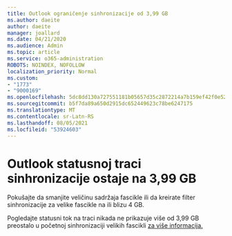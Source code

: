 ```yaml
---
title: Outlook ograničenje sinhronizacije od 3,99 GB
ms.author: daeite
author: daeite
manager: joallard
ms.date: 04/21/2020
ms.audience: Admin
ms.topic: article
ms.service: o365-administration
ROBOTS: NOINDEX, NOFOLLOW
localization_priority: Normal
ms.custom:
- "1773"
- "9000169"
ms.openlocfilehash: 5dc8dd130a727551181b05657d35c2872214a7b159ef42f0e52d8464fc38967b
ms.sourcegitcommit: b5f7da89a650d2915dc652449623c78be6247175
ms.translationtype: MT
ms.contentlocale: sr-Latn-RS
ms.lasthandoff: 08/05/2021
ms.locfileid: "53924603"
---
```

# <a name="outlook-sync-status-bar-remains-at-399-gb"></a>Outlook statusnoj traci sinhronizacije ostaje na 3,99 GB

Pokušajte da smanjite veličinu sadržaja fascikle ili da kreirate filter sinhronizacije za velike fascikle na ili blizu 4 GB.

Pogledajte statusni tok na traci nikada ne prikazuje više od 3,99 GB preostalo u početnoj sinhronizaciji velikih fascikli [za više informacija.](https://support.microsoft.com/help/2738323/status-bar-progress-never-shows-more-than-3-99-gb-remaining-on-initial)